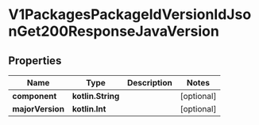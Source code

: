 
# V1PackagesPackageIdVersionIdJsonGet200ResponseJavaVersion

## Properties
Name | Type | Description | Notes
------------ | ------------- | ------------- | -------------
**component** | **kotlin.String** |  |  [optional]
**majorVersion** | **kotlin.Int** |  |  [optional]



